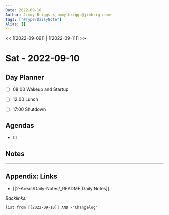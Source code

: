 ```yaml
---
Date: 2022-09-10
Author: Jimmy Briggs <jimmy.briggs@jimbrig.com>
Tags: ["#Type/DailyNote"]
Alias: []
---
```


<< [[2022-09-09]] | [[2022-09-11]] >>

# Sat - 2022-09-10

## Day Planner

- [ ] 08:00 Wakeup and Startup
- [ ] 12:00 Lunch
- [ ] 17:00 Shutdown


## Agendas

- [ ] 

## Notes


***

## Appendix: Links

- [[2-Areas/Daily-Notes/_README|Daily Notes]]

*Backlinks:*

```dataview
list from [[2022-09-10]] AND -"Changelog"
```